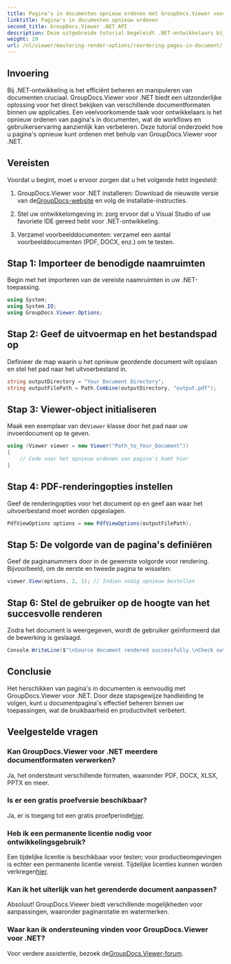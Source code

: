 ```yaml
---
title: Pagina's in documenten opnieuw ordenen met GroupDocs.Viewer voor .NET
linktitle: Pagina's in documenten opnieuw ordenen
second_title: GroupDocs.Viewer .NET API
description: Deze uitgebreide tutorial begeleidt .NET-ontwikkelaars bij het herschikken van pagina's in verschillende documentformaten met behulp van GroupDocs.Viewer voor .NET.
weight: 19
url: /nl/viewer/mastering-render-options/reordering-pages-in-document/
---
```

## Invoering

Bij .NET-ontwikkeling is het efficiënt beheren en manipuleren van documenten cruciaal. GroupDocs.Viewer voor .NET biedt een uitzonderlijke oplossing voor het direct bekijken van verschillende documentformaten binnen uw applicaties. Een veelvoorkomende taak voor ontwikkelaars is het opnieuw ordenen van pagina's in documenten, wat de workflows en gebruikerservaring aanzienlijk kan verbeteren. Deze tutorial onderzoekt hoe u pagina's opnieuw kunt ordenen met behulp van GroupDocs.Viewer voor .NET.

## Vereisten

Voordat u begint, moet u ervoor zorgen dat u het volgende hebt ingesteld:

1.  GroupDocs.Viewer voor .NET installeren: Download de nieuwste versie van de[GroupDocs-website](https://releases.groupdocs.com/viewer/net/) en volg de installatie-instructies.
   
2. Stel uw ontwikkelomgeving in: zorg ervoor dat u Visual Studio of uw favoriete IDE gereed hebt voor .NET-ontwikkeling.

3. Verzamel voorbeelddocumenten: verzamel een aantal voorbeelddocumenten (PDF, DOCX, enz.) om te testen.

## Stap 1: Importeer de benodigde naamruimten

Begin met het importeren van de vereiste naamruimten in uw .NET-toepassing.

```csharp
using System;
using System.IO;
using GroupDocs.Viewer.Options;
```

## Stap 2: Geef de uitvoermap en het bestandspad op

Definieer de map waarin u het opnieuw geordende document wilt opslaan en stel het pad naar het uitvoerbestand in.

```csharp
string outputDirectory = "Your Document Directory";
string outputFilePath = Path.Combine(outputDirectory, "output.pdf");
```

## Stap 3: Viewer-object initialiseren

 Maak een exemplaar van de`Viewer` klasse door het pad naar uw invoerdocument op te geven.

```csharp
using (Viewer viewer = new Viewer("Path_to_Your_Document"))
{
    // Code voor het opnieuw ordenen van pagina's komt hier
}
```

## Stap 4: PDF-renderingopties instellen

Geef de renderingopties voor het document op en geef aan waar het uitvoerbestand moet worden opgeslagen.

```csharp
PdfViewOptions options = new PdfViewOptions(outputFilePath);
```

## Stap 5: De volgorde van de pagina's definiëren

Geef de paginanummers door in de gewenste volgorde voor rendering. Bijvoorbeeld, om de eerste en tweede pagina te wisselen:

```csharp
viewer.View(options, 2, 1); // Indien nodig opnieuw bestellen
```

## Stap 6: Stel de gebruiker op de hoogte van het succesvolle renderen

Zodra het document is weergegeven, wordt de gebruiker geïnformeerd dat de bewerking is geslaagd.

```csharp
Console.WriteLine($"\nSource document rendered successfully.\nCheck output in {outputDirectory}.");
```

## Conclusie

Het herschikken van pagina's in documenten is eenvoudig met GroupDocs.Viewer voor .NET. Door deze stapsgewijze handleiding te volgen, kunt u documentpagina's effectief beheren binnen uw toepassingen, wat de bruikbaarheid en productiviteit verbetert.

## Veelgestelde vragen

### Kan GroupDocs.Viewer voor .NET meerdere documentformaten verwerken?
Ja, het ondersteunt verschillende formaten, waaronder PDF, DOCX, XLSX, PPTX en meer.

### Is er een gratis proefversie beschikbaar?
 Ja, er is toegang tot een gratis proefperiode[hier](https://releases.groupdocs.com/).

### Heb ik een permanente licentie nodig voor ontwikkelingsgebruik?
 Een tijdelijke licentie is beschikbaar voor testen; voor productieomgevingen is echter een permanente licentie vereist. Tijdelijke licenties kunnen worden verkregen[hier](https://purchase.groupdocs.com/temporary-license/).

### Kan ik het uiterlijk van het gerenderde document aanpassen?
Absoluut! GroupDocs.Viewer biedt verschillende mogelijkheden voor aanpassingen, waaronder paginarotatie en watermerken.

### Waar kan ik ondersteuning vinden voor GroupDocs.Viewer voor .NET?
 Voor verdere assistentie, bezoek de[GroupDocs.Viewer-forum](https://forum.groupdocs.com/c/viewer/9).
